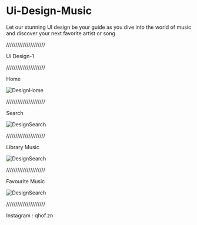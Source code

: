 # Ui-Design-Music
<p>Let our stunning UI design be your guide as you dive into the world of music and discover your next favorite artist or song</p>
<p>/////////////////////</p>

<p>Ui Design-1</p>

<p>/////////////////////</p>
<p>Home</p>

![DesignHome](Home.jpg)

<p>/////////////////////</p>
<p>Search</p>

![DesignSearch](Search.jpg)

<p>/////////////////////</p>
<p>Library Music</p>

![DesignSearch](LibraryMusic.jpg)

<p>/////////////////////</p>
<p>Favourite Music</p>

![DesignSearch](FavouriteMusic.jpg)

<p>/////////////////////</p>
<p>Instagram : qhof.zn</p>
